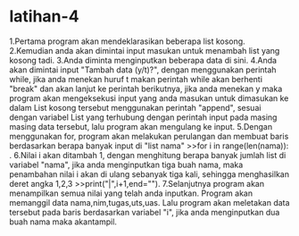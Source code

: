 # latihan-4
1.Pertama program akan mendeklarasikan beberapa list kosong.
2.Kemudian anda akan dimintai input masukan untuk menambah list yang kosong tadi.
3.Anda diminta menginputkan beberapa data di sini.
4.Anda akan dimintai input "Tambah data (y/t)?", dengan menggunakan perintah while, jika anda menekan huruf t makan perintah while
akan berhenti "break" dan akan lanjut ke perintah berikutnya, jika anda menekan y maka program akan mengeksekusi input yang anda
masukan untuk dimasukan ke dalam List kosong tersebut menggunakan perintah "append", sesuai dengan variabel List yang terhubung dengan
perintah input pada masing masing data tersebut, lalu program akan mengulang ke input.
5.Dengan menggunakan for, program akan melakukan perulangan dan membuat baris berdasarkan berapa banyak input di "list nama" >>for i
in range(len(nama)): .
6.Nilai i akan ditambah 1, dengan menghitung berapa banyak jumlah list di variabel "nama", jika anda menginputkan tiga buah nama, maka
penambahan nilai i akan di ulang sebanyak tiga kali, sehingga menghasilkan deret angka 1,2,3 >>print("|",i+1,end="").
7.Selanjutnya program akan menampilkan semua nilai yang telah anda inputkan.
Program akan memanggil data nama,nim,tugas,uts,uas.
Lalu program akan meletakan data tersebut pada baris berdasarkan variabel "i", jika anda menginputkan dua buah nama maka akantampil.
